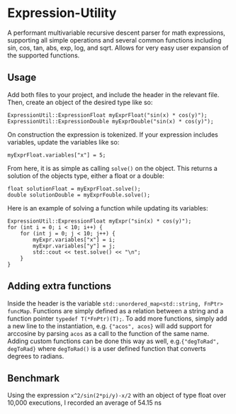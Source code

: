 # Expression-Utility

A performant multivariable recursive descent parser for math expressions, supporting all simple operations and several common functions including sin, cos, tan, abs, exp, log, and sqrt. Allows for very easy user expansion of the supported functions.

## Usage
Add both files to your project, and include the header in the relevant file. Then, create an object of the desired type like so:
```
ExpressionUtil::ExpressionFloat myExprFloat("sin(x) * cos(y)"); 
ExpressionUtil::ExpressionDouble myExprDouble("sin(x) * cos(y)");
```
On construction the expression is tokenized. If your expression includes variables, update the variables like so:
```
myExprFloat.variables["x"] = 5;
```
From here, it is as simple as calling `solve()` on the object. This returns a solution of the objects type, either a float or a double:
```
float solutionFloat = myExprFloat.solve();
double solutionDouble = myExprFouble.solve();
```

Here is an example of solving a function while updating its variables:
```
ExpressionUtil::ExpressionFloat myExpr("sin(x) * cos(y)");
for (int i = 0; i < 10; i++) {
	for (int j = 0; j < 10; j++) {
		myExpr.variables["x"] = i;
		myExpr.variables["y"] = j;
		std::cout << test.solve() << "\n";
	}
}
```

## Adding extra functions
Inside the header is the variable `std::unordered_map<std::string, FnPtr> funcMap`. Functions are simply defined as a relation between a string and a function pointer `typedef T(*FnPtr)(T);`. To add more functions, simply add a new line to the instantiation, e.g. `{"acos", acos}` will add support for arccosine by parsing `acos` as a call to the function of the same name. Adding custom functions can be done this way as well, e.g.`{"degToRad", degToRad}` where `degToRad()` is a user defined function that converts degrees to radians.

## Benchmark
Using the expression `x^2/sin(2*pi/y)-x/2` with an object of type float over 10,000 executions, I recorded an average of 54.15 ns

